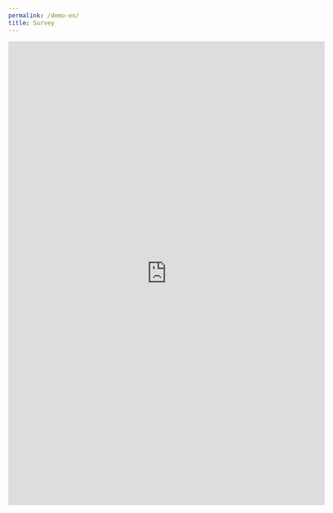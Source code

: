 ```yaml
---
permalink: /demo-en/
title: Survey
---
```


<section id='demo'>

<iframe src="https://docs.google.com/forms/d/e/1FAIpQLSdX82YuM811-qtXLllrNXDaxb3rZYiZlS3aw3qUyb_9EApJKA/viewform?embedded=true" width="640" height="939" frameborder="0" marginheight="0" marginwidth="0">Loading…</iframe>

</section>
